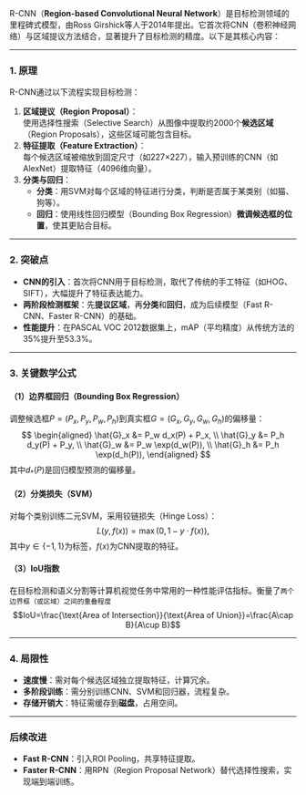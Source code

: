 R-CNN（**Region-based Convolutional Neural Network**）是目标检测领域的里程碑式模型，由Ross Girshick等人于2014年提出。它首次将CNN（卷积神经网络）与区域提议方法结合，显著提升了目标检测的精度。以下是其核心内容：

---

### **1. 原理**
R-CNN通过以下流程实现目标检测：
1. **区域提议（Region Proposal）**：  
   使用选择性搜索（Selective Search）从图像中提取约2000个**候选区域**（Region Proposals），这些区域可能包含目标。
2. **特征提取（Feature Extraction）**：  
   每个候选区域被缩放到固定尺寸（如227×227），输入预训练的CNN（如AlexNet）提取特征（4096维向量）。
3. **分类与回归**：  
   - **分类**：用SVM对每个区域的特征进行分类，判断是否属于某类别（如猫、狗等）。  
   - **回归**：使用线性回归模型（Bounding Box Regression）**微调候选框的位置**，使其更贴合目标。

---

### **2. 突破点**
- **CNN的引入**：首次将CNN用于目标检测，取代了传统的手工特征（如HOG、SIFT），大幅提升了特征表达能力。
- **两阶段检测框架**：先**提议区域**，再**分类**和**回归**，成为后续模型（Fast R-CNN、Faster R-CNN）的基础。
- **性能提升**：在PASCAL VOC 2012数据集上，mAP（平均精度）从传统方法的35%提升至53.3%。

---

### **3. 关键数学公式**
#### （1）边界框回归（Bounding Box Regression）  
调整候选框$P = (P_x, P_y, P_w, P_h)$到真实框$G = (G_x, G_y, G_w, G_h)$的偏移量：  
$$
\begin{aligned}
\hat{G}_x &= P_w d_x(P) + P_x, \\
\hat{G}_y &= P_h d_y(P) + P_y, \\
\hat{G}_w &= P_w \exp(d_w(P)), \\
\hat{G}_h &= P_h \exp(d_h(P)),
\end{aligned}
$$
其中$d_*(P)$是回归模型预测的偏移量。

#### （2）分类损失（SVM）  
对每个类别训练二元SVM，采用铰链损失（Hinge Loss）：  
$$
L(y, f(x)) = \max(0, 1 - y \cdot f(x)),
$$
其中$y \in \{-1, 1\}$为标签，$f(x)$为CNN提取的特征。

#### （3）IoU指数
在目标检测和语义分割等计算机视觉任务中常用的一种性能评估指标。衡量了`两个边界框（或区域）之间的重叠程度`$$IoU=\frac{\text{Area of Intersection}}{\text{Area of Union}}=\frac{A\cap B}{A\cup B}$$

---

### **4. 局限性**
- **速度慢**：需对每个候选区域独立提取特征，计算冗余。
- **多阶段训练**：需分别训练CNN、SVM和回归器，流程复杂。
- **存储开销大**：特征需缓存到**磁盘**，占用空间。

---

### **后续改进**
- **Fast R-CNN**：引入ROI Pooling，共享特征提取。
- **Faster R-CNN**：用RPN（Region Proposal Network）替代选择性搜索，实现端到端训练。
